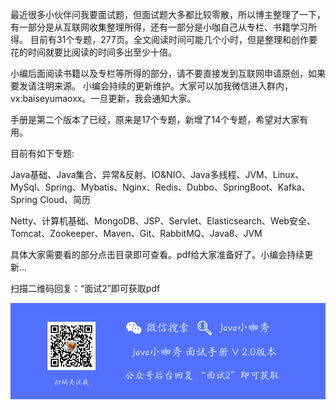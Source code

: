 最近很多小伙伴问我要面试题，但面试题大多都比较零散，所以博主整理了一下，有一部分是从互联网收集整理所得，还有一部分是小咖自己从专栏、书籍学习所得。
目前有31个专题，277页。全文阅读时间可能几个小时，但是整理和创作要花的时间就要比阅读的时间多出至少十倍。

小编后面阅读书籍以及专栏等所得的部分，请不要直接发到互联网申请原创，如果要发请注明来源。
小编会持续的更新维护。大家可以加我微信进入群内，vx:baiseyumaoxx。一旦更新，我会通知大家。

手册是第二个版本了已经，原来是17个专题，新增了14个专题，希望对大家有用。

目前有如下专题:

Java基础、Java集合、异常&反射、IO&NIO、Java多线程、JVM、Linux、MySql、Spring、Mybatis、Nginx、Redis、Dubbo、SpringBoot、Kafka、Spring Cloud、简历

Netty、计算机基础、MongoDB、JSP、Servlet、Elasticsearch、Web安全、Tomcat、Zookeeper、Maven、Git、RabbitMQ、Java8、JVM


具体大家需要看的部分点击目录即可查看。pdf给大家准备好了。小编会持续更新...

扫描二维码回复：“面试2”即可获取pdf

![WechatIMG360](img/common1.png)
